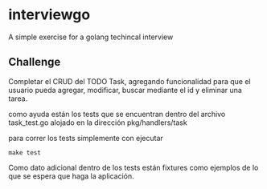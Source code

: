 # interviewgo
A simple exercise for a golang techincal interview


## Challenge
Completar el CRUD del TODO Task, agregando funcionalidad para que el usuario pueda agregar, modificar, buscar mediante el id y eliminar una tarea.

como ayuda están los tests que se encuentran dentro del archivo task_test.go alojado en la dirección pkg/handlers/task

para correr los tests simplemente con ejecutar

`make test`

Como dato adicional dentro de los tests están fixtures como ejemplos de lo que se espera que haga la aplicación.